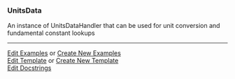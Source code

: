 ### <a id="McUtils.Data.ConstantsData.UnitsData">UnitsData</a>
An instance of UnitsDataHandler that can be used for unit conversion and fundamental constant lookups



___

[Edit Examples](https://github.com/McCoyGroup/McUtils/edit/edit/ci/examples/McUtils/Data/ConstantsData/UnitsData.md) or 
[Create New Examples](https://github.com/McCoyGroup/McUtils/new/edit/?filename=ci/examples/McUtils/Data/ConstantsData/UnitsData.md) <br/>
[Edit Template](https://github.com/McCoyGroup/McUtils/edit/edit/ci/docs/McUtils/Data/ConstantsData/UnitsData.md) or 
[Create New Template](https://github.com/McCoyGroup/McUtils/new/edit/?filename=ci/docs/templates/McUtils/Data/ConstantsData/UnitsData.md) <br/>
[Edit Docstrings](https://github.com/McCoyGroup/McUtils/edit/edit/McUtils/Data/ConstantsData/UnitsData/__init__.py?message=Update%20Docs)